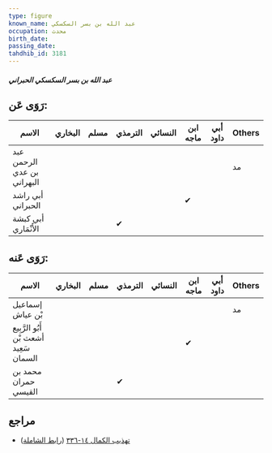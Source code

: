 ```yaml
---
type: figure
known_name: عبد الله بن بسر السكسكي
occupation: محدث
birth_date:
passing_date:
tahdhib_id: 3181
---
```

##### عبد الله بن بسر السكسكي الحبراني

## رَوَى عَن:
| الاسم                      | البخاري | مسلم | الترمذي | النسائي | ابن ماجه | أبي داود | Others |
| -------------------------- | ------- | ---- | ------- | ------- | -------- | -------- | ------ |
| عبد الرحمن بن عدي البهراني |         |      |         |         |          |          | مد     |
| أبي راشد الحبراني          |         |      |         |         | ✔        |          |        |
| أبي كبشة الأَنْمَاري       |         |      | ✔       |         |          |          |        |
## رَوَى عَنه:
| الاسم                                  | البخاري | مسلم | الترمذي | النسائي | ابن ماجه | أبي داود | Others |
| -------------------------------------- | ------- | ---- | ------- | ------- | -------- | -------- | ------ |
| إسماعيل بْن عياش                       |         |      |         |         |          |          | مد     |
| أَبُو الرَّبِيع أشعث بْن سَعِيد السمان |         |      |         |         | ✔        |          |        |
| محمد بن حمران القيسي                   |         |      | ✔       |         |          |          |        |
## مراجع
- [تهذيب الكمال ١٤-٣٣٦](obsidian://open?vault=Tahdhib-al-Kamal&file=Figures/٣١٨١-عبد%20الله%20بن%20بسر%20السكسكي%20الحبراني) ([رابط الشاملة](https://shamela.ws/book/3722/7264))